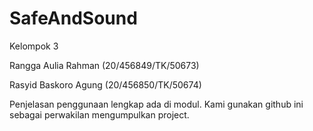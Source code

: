 # SafeAndSound

Kelompok 3

Rangga Aulia Rahman	(20/456849/TK/50673)

Rasyid Baskoro Agung	(20/456850/TK/50674)

Penjelasan penggunaan lengkap ada di modul. Kami gunakan github ini sebagai perwakilan mengumpulkan project.
